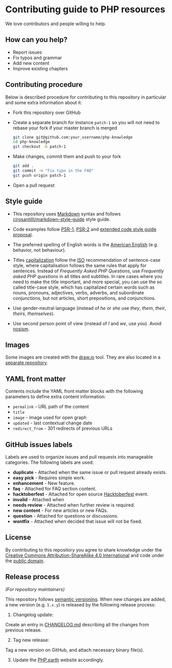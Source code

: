 # Contributing guide to PHP resources

We love contributors and people willing to help.

## How can you help?

* Report issues
* Fix typos and grammar
* Add new content
* Improve existing chapters

## Contributing procedure

Below is described procedure for contributing to this repository in particular
and some extra information about it.

* Fork this repository over GitHub
* Create a separate branch for instance `patch-1` so you will not need to
  rebase your fork if your master branch is merged

  ```bash
  git clone git@github.com:your_username/php-knowledge
  cd php-knowledge
  git checkout -b patch-1
  ```
* Make changes, commit them and push to your fork

  ```bash
  git add .
  git commit -m "Fix typo in the FAQ"
  git push origin patch-1
  ```
* Open a pull request

## Style guide

* This repository uses [Markdown](https://daringfireball.net/projects/markdown/)
  syntax and follows
  [cirosantilli/markdown-style-guide](http://www.cirosantilli.com/markdown-style-guide/)
  style guide.

* Code examples follow [PSR-1](http://www.php-fig.org/psr/psr-2/),
  [PSR-2](http://www.php-fig.org/psr/psr-2/) and
  [extended code style guide proposal](https://github.com/php-fig/fig-standards/blob/master/proposed/extended-coding-style-guide.md).

* The preferred spelling of English words is the [American
  English](https://en.wikipedia.org/wiki/American_English) (e.g. behavior, not
  behaviour).

* Titles [capitalization](https://en.wikipedia.org/wiki/Letter_case#Headings_and_publication_titles)
  follow the [ISO](https://www.iso.org) recommendation of sentence-case style,
  where capitalisation follows the same rules that apply for sentences. Instead
  of *Frequently Asked PHP Questions*, use *Frequently asked PHP questions* in
  all titles and subtitles. In rare cases where you need to make the title important,
  and more special, you can use the so called title-case style, which has
  capitalized certain words such as nouns, pronouns, adjectives, verbs, adverbs,
  and subordinate conjunctions, but not articles, short prepositions, and
  conjunctions.

* Use gender-neutral language (instead of *he* or *she* use *they*, *them*,
  *their*, *theirs*, *themselves*).

* Use second person point of view (instead of *I* and *we*, use *you*). Avoid
  [nosism](https://en.wikipedia.org/wiki/Nosism).

## Images

Some images are created with the [draw.io][draw.io] tool. They are also located
in a [separate repository](https://github.com/php-earth/PHP.earth).

## YAML front matter

Contents include the YAML front matter blocks with the following parameters to
define extra content information:

* `permalink` - URL path of the content
* `title`
* `image` - image used for open graph
* `updated` - last contextual change date
* `redirect_from` - 301 redirects of previous URLs

## GitHub issues labels

Labels are used to organize issues and pull requests into manageable categories.
The following labels are used:

* **duplicate** - Attached when the same issue or pull request already exists.
* **easy pick** - Requires simple work.
* **enhancement** - New feature.
* **faq** - Attached for FAQ section content.
* **hacktoberfest** - Attached for open source [Hacktoberfest] event.
* **invalid** - Attached when
* **needs review** - Attached when further review is required.
* **new content** - For new articles or new FAQs.
* **question** - Attached for questions or discussions.
* **wontfix** - Attached when decided that issue will not be fixed.

## License

By contributing to this repository you agree to share knowledge under the
[Creative Commons Attribution-ShareAlike 4.0 International][license] and code
under the [public domain][license].

## Release process

*(For repository maintainers)*

This repository follows [semantic versioning](http://semver.org). When new changes
are added, a new version (e.g. `1.x.y`) is released by the following release
process:

1. Changelog update:

  Create an entry in [CHANGELOG.md](CHANGELOG.md) describing all the changes from
  previous release.

2. Tag new release:

  Tag a new version on GitHub, and attach necessary binary file(s).

3. Update the [PHP.earth](https://php.earth/doc) website accordingly.


[draw.io]: https://www.draw.io
[license]: https://github.com/php-earth/php-knowledge/blob/master/LICENSE
[Hacktoberfest]: https://hacktoberfest.digitalocean.com/
